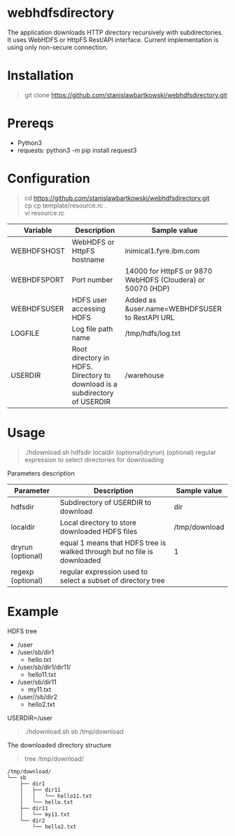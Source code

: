 # webhdfsdirectory

The application downloads HTTP directory recursively with subdirectories. It uses WebHDFS or HttpFS Rest/API interface. Current implementation is using only non-secure connection.

# Installation 

> git clone https://github.com/stanislawbartkowski/webhdfsdirectory.git

# Prereqs

* Python3
* requests: python3 -m pip install request3

# Configuration

> cd https://github.com/stanislawbartkowski/webhdfsdirectory.git<br>
> cp cp template/resource.rc .<br>
> vi resource.rc

| Variable | Description | Sample value
| ----- | ----- | ------ |
| WEBHDFSHOST | WebHDFS or HttpFS hostname | inimical1.fyre.ibm.com
| WEBHDFSPORT | Port number | 14000 for HttpFS or 9870 WebHDFS (Cloudera) or 50070 (HDP)
| WEBHDFSUSER | HDFS user accessing HDFS | Added as &user.name=WEBHDFSUSER to RestAPI URL
| LOGFILE | Log file path name | /tmp/hdfs/log.txt
| USERDIR | Root directory in HDFS. Directory to download is a subdirectory of USERDIR | /warehouse

# Usage 

> ./hdownload.sh hdfsdir localdir (optional)dryrun) (optional) regular expression to select directories for downloading

Parameters description<br>

| Parameter | Description | Sample value |
| -------- | ---------- | ----------- |
| hdfsdir | Subdirectory of USERDIR to download  | dir
| localdir | Local directory to store downloaded HDFS files | /tmp/download
| dryrun (optional) | equal 1 means that HDFS tree is walked through but no file is downloaded | 1
| regexp (optional) | regular expression used to select a subset of directory tree

# Example

HDFS tree<br>

* /user
* /user/sb/dir1
  * hello.txt
* /user/sb/dir1/dir11/
  * hello11.txt
* /user/sb/dir11
  * my11.txt
* /user//sb/dir2
  * hello2.txt

USERDIR=/user

> ./hdownload.sh sb /tmp/download

The downloaded directory structure
> tree /tmp/download/
```
/tmp/download/
└── sb
    ├── dir1
    │   ├── dir11
    │   │   └── hello11.txt
    │   └── hello.txt
    ├── dir11
    │   └── my11.txt
    └── dir2
        └── hello2.txt

```


